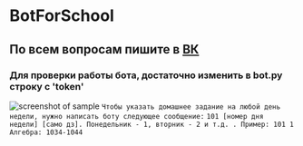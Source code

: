 # BotForSchool
## По всем вопросам пишите в [ВК](https://vk.com/igorgoryainov)
### Для проверки работы бота, достаточно изменить в bot.py строку с 'token'
![screenshot of sample](https://imyzik.ru/wp-content/uploads/2018/01/photo_2018-01-10_11-17-36.jpg)
`Чтобы указать домашнее задание на любой день недели, нужно написать боту следующее сообщение:`
`101 [номер дня недели] [само дз]. Понедельник - 1, вторник - 2 и т.д. . Пример: 101 1 Алгебра: 1034-1044`
